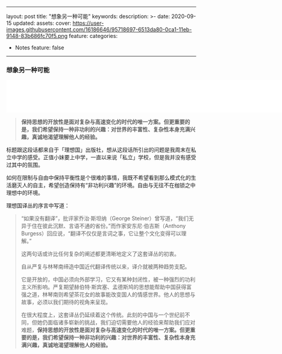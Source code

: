 
---
layout: post
title: "想象另一种可能"
keywords: 
description: >-
date: 2020-09-15
updated: 
assets:
  cover: https://user-images.githubusercontent.com/16186646/95718697-6513da80-0ca1-11eb-9148-83b686fc70f5.png
  feature: 
categories:
  - Notes
feature: false
---

### 想象另一种可能


<iframe frameborder="no" border="0" marginwidth="0" marginheight="0" width=800 height=86 src="//music.163.com/outchain/player?type=2&id=1484951066&auto=1&height=66"></iframe>


> **保持思想的开放性是面对复杂与高速变化的时代的唯一方案。但更重要的是，我们希望保持一种非功利的兴趣：对世界的丰富性、复杂性本身充满兴趣，真诚地渴望理解他人的经验。**

标题跟这段话都来自于「理想国」出版社，想从这段话所引出的问题是我周末在私立中学的感受。正值小妹要上中学，一直以来说「私立」学校，但是我并没有感受过其中的氛围。

如何在限制与自由中保持平衡性是个很难的事情，我既不希望看到那么模式化的生活磨灭人的自主，希望创造保持有“非功利兴趣”的环境。自由与无往不在枷锁之中理想中的环境。

理想国译丛的序言中写道：

> “如果没有翻译”，批评家乔治·斯坦纳（George Steiner）曾写道，“我们无异于住在彼此沉默、言语不通的省份。”而作家安东尼·伯吉斯（Anthony Burgess）回应说，“翻译不仅仅是言词之事，它让整个文化变得可以理解。”
>
> 这两句话或许比任何复杂的阐述都更清晰地定义了这套译丛的初衷。
>
> 自从严复与林琴南缔造中国近代翻译传统以来，译介就被两种趋势支配。
>
> 它是开放的，中国必须向外部学习，它又有某种封闭性，被一种强烈的功利主义所影响。严复期望赫伯特·斯宾塞、孟德斯鸠的思想能帮助中国获得富强之道，林琴南则希望茶花女的故事能改变国人的情感世界。他人的思想与故事，必须以我们期待的视角来呈现。
>
> 在很大程度上，这套译丛仍延续着这个传统。此刻的中国与一个世纪前不同，但她仍面临诸多崭新的挑战，我们迫切需要他人的经验来帮助我们应对难题，**保持思想的开放性是面对复杂与高速变化的时代的唯一方案。但更重要的是，我们希望保持一种非功利的兴趣：对世界的丰富性、复杂性本身充满兴趣，真诚地渴望理解他人的经验。**



